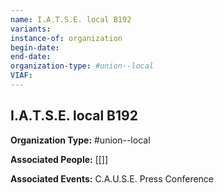 ```yaml
---
name: I.A.T.S.E. local B192
variants: 
instance-of: organization
begin-date: 
end-date: 
organization-type: #union--local
VIAF: 
---
```

## I.A.T.S.E. local B192

**Organization Type:** #union--local

**Associated People:** [[]]

**Associated Events:** C.A.U.S.E. Press Conference